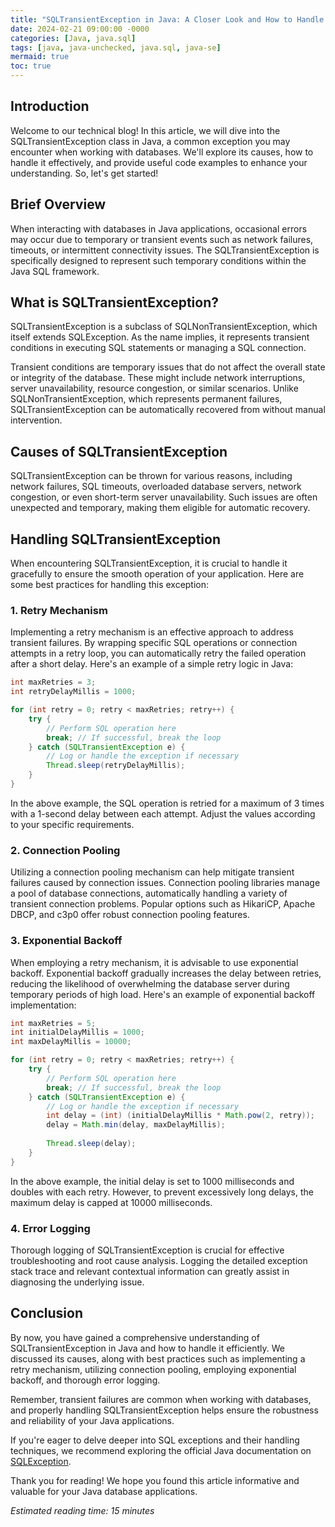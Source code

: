```yaml
---
title: "SQLTransientException in Java: A Closer Look and How to Handle It"
date: 2024-02-21 09:00:00 -0000
categories: [Java, java.sql]
tags: [java, java-unchecked, java.sql, java-se]
mermaid: true
toc: true
---
```



<!-- Introduction -->
## Introduction
Welcome to our technical blog! In this article, we will dive into the SQLTransientException class in Java, a common exception you may encounter when working with databases. We'll explore its causes, how to handle it effectively, and provide useful code examples to enhance your understanding. So, let's get started!

<!-- Brief Overview -->
## Brief Overview
When interacting with databases in Java applications, occasional errors may occur due to temporary or transient events such as network failures, timeouts, or intermittent connectivity issues. The SQLTransientException is specifically designed to represent such temporary conditions within the Java SQL framework.

<!-- What is SQLTransientException? -->
## What is SQLTransientException?
SQLTransientException is a subclass of SQLNonTransientException, which itself extends SQLException. As the name implies, it represents transient conditions in executing SQL statements or managing a SQL connection.

Transient conditions are temporary issues that do not affect the overall state or integrity of the database. These might include network interruptions, server unavailability, resource congestion, or similar scenarios. Unlike SQLNonTransientException, which represents permanent failures, SQLTransientException can be automatically recovered from without manual intervention.

<!-- Causes of SQLTransientException -->
## Causes of SQLTransientException
SQLTransientException can be thrown for various reasons, including network failures, SQL timeouts, overloaded database servers, network congestion, or even short-term server unavailability. Such issues are often unexpected and temporary, making them eligible for automatic recovery.

<!-- Handling SQLTransientException -->
## Handling SQLTransientException
When encountering SQLTransientException, it is crucial to handle it gracefully to ensure the smooth operation of your application. Here are some best practices for handling this exception:

### 1. Retry Mechanism
Implementing a retry mechanism is an effective approach to address transient failures. By wrapping specific SQL operations or connection attempts in a retry loop, you can automatically retry the failed operation after a short delay. Here's an example of a simple retry logic in Java:

```java
int maxRetries = 3;
int retryDelayMillis = 1000;

for (int retry = 0; retry < maxRetries; retry++) {
    try {
        // Perform SQL operation here
        break; // If successful, break the loop
    } catch (SQLTransientException e) {
        // Log or handle the exception if necessary
        Thread.sleep(retryDelayMillis);
    }
}
```

In the above example, the SQL operation is retried for a maximum of 3 times with a 1-second delay between each attempt. Adjust the values according to your specific requirements.

### 2. Connection Pooling
Utilizing a connection pooling mechanism can help mitigate transient failures caused by connection issues. Connection pooling libraries manage a pool of database connections, automatically handling a variety of transient connection problems. Popular options such as HikariCP, Apache DBCP, and c3p0 offer robust connection pooling features.

### 3. Exponential Backoff
When employing a retry mechanism, it is advisable to use exponential backoff. Exponential backoff gradually increases the delay between retries, reducing the likelihood of overwhelming the database server during temporary periods of high load. Here's an example of exponential backoff implementation:

```java
int maxRetries = 5;
int initialDelayMillis = 1000;
int maxDelayMillis = 10000;

for (int retry = 0; retry < maxRetries; retry++) {
    try {
        // Perform SQL operation here
        break; // If successful, break the loop
    } catch (SQLTransientException e) {
        // Log or handle the exception if necessary
        int delay = (int) (initialDelayMillis * Math.pow(2, retry));
        delay = Math.min(delay, maxDelayMillis);
        
        Thread.sleep(delay);
    }
}
```

In the above example, the initial delay is set to 1000 milliseconds and doubles with each retry. However, to prevent excessively long delays, the maximum delay is capped at 10000 milliseconds.

### 4. Error Logging
Thorough logging of SQLTransientException is crucial for effective troubleshooting and root cause analysis. Logging the detailed exception stack trace and relevant contextual information can greatly assist in diagnosing the underlying issue.

<!-- Conclusion -->
## Conclusion
By now, you have gained a comprehensive understanding of SQLTransientException in Java and how to handle it efficiently. We discussed its causes, along with best practices such as implementing a retry mechanism, utilizing connection pooling, employing exponential backoff, and thorough error logging.

Remember, transient failures are common when working with databases, and properly handling SQLTransientException helps ensure the robustness and reliability of your Java applications.

If you're eager to delve deeper into SQL exceptions and their handling techniques, we recommend exploring the official Java documentation on [SQLException](https://docs.oracle.com/javase/8/docs/api/java/sql/SQLException.html).

Thank you for reading! We hope you found this article informative and valuable for your Java database applications.

*Estimated reading time: 15 minutes*